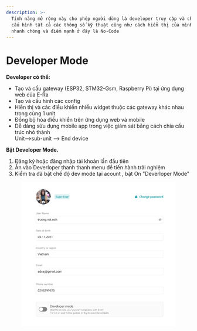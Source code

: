 ```yaml
---
description: >-
  Tính năng mở rộng này cho phép người dùng là developer truy cập và cho phép
  cấu hình tất cả các thông số kỹ thuật cũng như cách hiển thị của mình một cách
  nhanh chóng và điểm mạnh ở đây là No-Code
---
```


# Developer Mode



**Developer có thể:**

* Tạo và cấu gateway (ESP32, STM32-Gsm, Raspberry Pi) tại ứng dụng web của E-Ra
* Tạo và cấu hình các config&#x20;
* Hiển thị và các điều khiển nhiều widget thuộc các gateway khác nhau trong cùng 1 unit
* Đồng bộ hóa điều khiển trên ứng dụng web và mobile
* Dễ dàng sửu dụng mobile app trong việc giám sát bằng cách chia cấu trúc nhỏ thành \
  Unit-->sub-unit --> End device

**Bật Developer Mode.**

1. Đăng ký hoặc đăng nhập tài khoản lần đầu tiên
2. Ấn vào Deverloper thanh thanh menu để tiến hành trải nghiệm
3. Kiểm tra đã bật chế độ dev mode tại acount , bật On "Deverloper Mode"

<figure><img src="../.gitbook/assets/Screen Shot 2022-07-22 at 14.08.29.png" alt=""><figcaption></figcaption></figure>

